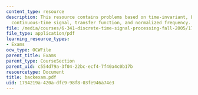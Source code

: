 ```yaml
---
content_type: resource
description: This resource contains problems based on time-invariant, LTI system,
  continuous-time signal, transfer function, and normalized frequency.
file: /media/courses/6-341-discrete-time-signal-processing-fall-2005/1794219a420adfc998f803fe946a74e3_backexam.pdf
file_type: application/pdf
learning_resource_types:
- Exams
ocw_type: OCWFile
parent_title: Exams
parent_type: CourseSection
parent_uid: c554d79a-3f04-22bc-ecf4-7f40a4c0b17b
resourcetype: Document
title: backexam.pdf
uid: 1794219a-420a-dfc9-98f8-03fe946a74e3
---
```

